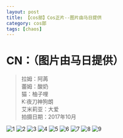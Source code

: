 ```yaml
---
layout: post
title: 【cos部】Cos正片--图片由马日提供
category: cos部
tags: [chaos]
---
```


# CN：（图片由马日提供）

>拉姆：阿苒<br />
蕾姆：酸奶<br />
猫：柚子哩<br />
K:夜刀神狗朗<br />
艾米莉亚：大爱<br />
拍摄日期：2017年10月

![1](https://dev.tencent.com/u/Water_Emissary/p/pbed/git/raw/master/cos/mare/1.jpg)
![2](https://dev.tencent.com/u/Water_Emissary/p/pbed/git/raw/master/cos/mare/2.jpg)
![3](https://dev.tencent.com/u/Water_Emissary/p/pbed/git/raw/master/cos/mare/3.jpg)
![4](https://dev.tencent.com/u/Water_Emissary/p/pbed/git/raw/master/cos/mare/4.jpg)
![5](https://dev.tencent.com/u/Water_Emissary/p/pbed/git/raw/master/cos/mare/5.jpg)
![6](https://dev.tencent.com/u/Water_Emissary/p/pbed/git/raw/master/cos/mare/6.jpg)
![7](https://dev.tencent.com/u/Water_Emissary/p/pbed/git/raw/master/cos/mare/7.jpg)
![8](https://dev.tencent.com/u/Water_Emissary/p/pbed/git/raw/master/cos/mare/8.jpg)
![9](https://dev.tencent.com/u/Water_Emissary/p/pbed/git/raw/master/cos/mare/9.jpg)
